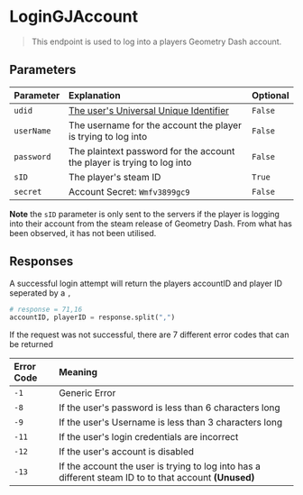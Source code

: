 # LoginGJAccount

> This endpoint is used to log into a players Geometry Dash account.

## Parameters

| Parameter  | Explanation                                                                                           | Optional |
| :--------- | :---------------------------------------------------------------------------------------------------- | :------- |
| `udid`     | [The user's Universal Unique Identifier](https://en.wikipedia.org/wiki/Universally_unique_identifier) | `False`  |
| `userName` | The username for the account the player is trying to log into                                         | `False`  |
| `password` | The plaintext password for the account the player is trying to log into                               | `False`  |
| `sID`      | The player's steam ID                                                                                 | `True`   |
| `secret`   | Account Secret: `Wmfv3899gc9`                                                                         | `False`  |

**Note** 
the `sID` parameter is only sent to the servers if the player is logging into their account from the steam release of Geometry Dash. From what has been observed, it has not been utilised.

## Responses

A successful login attempt will return the players accountID and player ID seperated by a `,`

```py
# response = 71,16
accountID, playerID = response.split(",")
```

If the request was not successful, there are 7 different error codes that can be returned

| Error Code | Meaning                                                                                                   |
| :--------- | :-------------------------------------------------------------------------------------------------------- |
| `-1`       | Generic Error                                                                                             |
| `-8`       | If the user's password is less than 6 characters long                                                     |
| `-9`       | If the user's Username is less than 3 characters long                                                     |
| `-11`      | If the user's login credentials are incorrect                                                             |
| `-12`      | If the user's account is disabled                                                                         |
| `-13`      | If the account the user is trying to log into has a different steam ID to to that account **(Unused)** |
